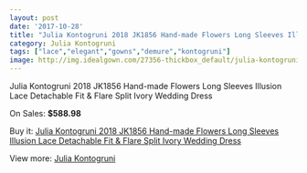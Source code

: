 ```yaml
---
layout: post
date: '2017-10-28'
title: "Julia Kontogruni 2018 JK1856 Hand-made Flowers Long Sleeves Illusion Lace Detachable Fit & Flare Split Ivory Wedding Dress"
category: Julia Kontogruni
tags: ["lace","elegant","gowns","demure","kontogruni"]
image: http://img.idealgown.com/27356-thickbox_default/julia-kontogruni-2018-jk1856-hand-made-flowers-long-sleeves-illusion-lace-detachable-fit-flare-split-ivory-wedding-dress.jpg
---
```

Julia Kontogruni 2018 JK1856 Hand-made Flowers Long Sleeves Illusion Lace Detachable Fit & Flare Split Ivory Wedding Dress

On Sales: **$588.98**
<a href="https://www.idealgown.com/en/julia-kontogruni/10651-julia-kontogruni-2018-jk1856-hand-made-flowers-long-sleeves-illusion-lace-detachable-fit-flare-split-ivory-wedding-dress.html"><amp-img layout="responsive" width="600" height="600" src="//img.idealgown.com/27356-thickbox_default/julia-kontogruni-2018-jk1856-hand-made-flowers-long-sleeves-illusion-lace-detachable-fit-flare-split-ivory-wedding-dress.jpg" alt="Julia Kontogruni 2018 JK1856 Hand-made Flowers Long Sleeves Illusion Lace Detachable Fit & Flare Split Ivory Wedding Dress 0" /></a>
<a href="https://www.idealgown.com/en/julia-kontogruni/10651-julia-kontogruni-2018-jk1856-hand-made-flowers-long-sleeves-illusion-lace-detachable-fit-flare-split-ivory-wedding-dress.html"><amp-img layout="responsive" width="600" height="600" src="//img.idealgown.com/27365-thickbox_default/julia-kontogruni-2018-jk1856-hand-made-flowers-long-sleeves-illusion-lace-detachable-fit-flare-split-ivory-wedding-dress.jpg" alt="Julia Kontogruni 2018 JK1856 Hand-made Flowers Long Sleeves Illusion Lace Detachable Fit & Flare Split Ivory Wedding Dress 1" /></a>
<a href="https://www.idealgown.com/en/julia-kontogruni/10651-julia-kontogruni-2018-jk1856-hand-made-flowers-long-sleeves-illusion-lace-detachable-fit-flare-split-ivory-wedding-dress.html"><amp-img layout="responsive" width="600" height="600" src="//img.idealgown.com/27364-thickbox_default/julia-kontogruni-2018-jk1856-hand-made-flowers-long-sleeves-illusion-lace-detachable-fit-flare-split-ivory-wedding-dress.jpg" alt="Julia Kontogruni 2018 JK1856 Hand-made Flowers Long Sleeves Illusion Lace Detachable Fit & Flare Split Ivory Wedding Dress 2" /></a>
<a href="https://www.idealgown.com/en/julia-kontogruni/10651-julia-kontogruni-2018-jk1856-hand-made-flowers-long-sleeves-illusion-lace-detachable-fit-flare-split-ivory-wedding-dress.html"><amp-img layout="responsive" width="600" height="600" src="//img.idealgown.com/27363-thickbox_default/julia-kontogruni-2018-jk1856-hand-made-flowers-long-sleeves-illusion-lace-detachable-fit-flare-split-ivory-wedding-dress.jpg" alt="Julia Kontogruni 2018 JK1856 Hand-made Flowers Long Sleeves Illusion Lace Detachable Fit & Flare Split Ivory Wedding Dress 3" /></a>
<a href="https://www.idealgown.com/en/julia-kontogruni/10651-julia-kontogruni-2018-jk1856-hand-made-flowers-long-sleeves-illusion-lace-detachable-fit-flare-split-ivory-wedding-dress.html"><amp-img layout="responsive" width="600" height="600" src="//img.idealgown.com/27362-thickbox_default/julia-kontogruni-2018-jk1856-hand-made-flowers-long-sleeves-illusion-lace-detachable-fit-flare-split-ivory-wedding-dress.jpg" alt="Julia Kontogruni 2018 JK1856 Hand-made Flowers Long Sleeves Illusion Lace Detachable Fit & Flare Split Ivory Wedding Dress 4" /></a>
<a href="https://www.idealgown.com/en/julia-kontogruni/10651-julia-kontogruni-2018-jk1856-hand-made-flowers-long-sleeves-illusion-lace-detachable-fit-flare-split-ivory-wedding-dress.html"><amp-img layout="responsive" width="600" height="600" src="//img.idealgown.com/27361-thickbox_default/julia-kontogruni-2018-jk1856-hand-made-flowers-long-sleeves-illusion-lace-detachable-fit-flare-split-ivory-wedding-dress.jpg" alt="Julia Kontogruni 2018 JK1856 Hand-made Flowers Long Sleeves Illusion Lace Detachable Fit & Flare Split Ivory Wedding Dress 5" /></a>
<a href="https://www.idealgown.com/en/julia-kontogruni/10651-julia-kontogruni-2018-jk1856-hand-made-flowers-long-sleeves-illusion-lace-detachable-fit-flare-split-ivory-wedding-dress.html"><amp-img layout="responsive" width="600" height="600" src="//img.idealgown.com/27360-thickbox_default/julia-kontogruni-2018-jk1856-hand-made-flowers-long-sleeves-illusion-lace-detachable-fit-flare-split-ivory-wedding-dress.jpg" alt="Julia Kontogruni 2018 JK1856 Hand-made Flowers Long Sleeves Illusion Lace Detachable Fit & Flare Split Ivory Wedding Dress 6" /></a>
<a href="https://www.idealgown.com/en/julia-kontogruni/10651-julia-kontogruni-2018-jk1856-hand-made-flowers-long-sleeves-illusion-lace-detachable-fit-flare-split-ivory-wedding-dress.html"><amp-img layout="responsive" width="600" height="600" src="//img.idealgown.com/27359-thickbox_default/julia-kontogruni-2018-jk1856-hand-made-flowers-long-sleeves-illusion-lace-detachable-fit-flare-split-ivory-wedding-dress.jpg" alt="Julia Kontogruni 2018 JK1856 Hand-made Flowers Long Sleeves Illusion Lace Detachable Fit & Flare Split Ivory Wedding Dress 7" /></a>
<a href="https://www.idealgown.com/en/julia-kontogruni/10651-julia-kontogruni-2018-jk1856-hand-made-flowers-long-sleeves-illusion-lace-detachable-fit-flare-split-ivory-wedding-dress.html"><amp-img layout="responsive" width="600" height="600" src="//img.idealgown.com/27358-thickbox_default/julia-kontogruni-2018-jk1856-hand-made-flowers-long-sleeves-illusion-lace-detachable-fit-flare-split-ivory-wedding-dress.jpg" alt="Julia Kontogruni 2018 JK1856 Hand-made Flowers Long Sleeves Illusion Lace Detachable Fit & Flare Split Ivory Wedding Dress 8" /></a>
<a href="https://www.idealgown.com/en/julia-kontogruni/10651-julia-kontogruni-2018-jk1856-hand-made-flowers-long-sleeves-illusion-lace-detachable-fit-flare-split-ivory-wedding-dress.html"><amp-img layout="responsive" width="600" height="600" src="//img.idealgown.com/27357-thickbox_default/julia-kontogruni-2018-jk1856-hand-made-flowers-long-sleeves-illusion-lace-detachable-fit-flare-split-ivory-wedding-dress.jpg" alt="Julia Kontogruni 2018 JK1856 Hand-made Flowers Long Sleeves Illusion Lace Detachable Fit & Flare Split Ivory Wedding Dress 9" /></a>

Buy it: [Julia Kontogruni 2018 JK1856 Hand-made Flowers Long Sleeves Illusion Lace Detachable Fit & Flare Split Ivory Wedding Dress](https://www.idealgown.com/en/julia-kontogruni/10651-julia-kontogruni-2018-jk1856-hand-made-flowers-long-sleeves-illusion-lace-detachable-fit-flare-split-ivory-wedding-dress.html "Julia Kontogruni 2018 JK1856 Hand-made Flowers Long Sleeves Illusion Lace Detachable Fit & Flare Split Ivory Wedding Dress")

View more: [Julia Kontogruni](https://www.idealgown.com/en/175-julia-kontogruni "Julia Kontogruni")